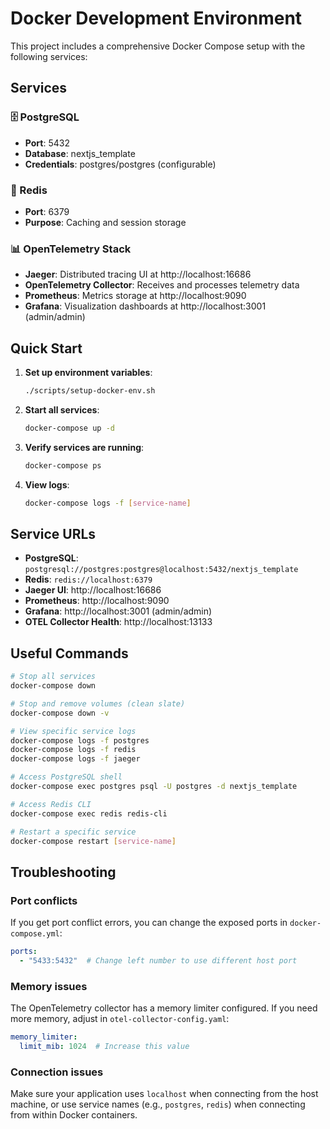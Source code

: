 # Docker Development Environment

This project includes a comprehensive Docker Compose setup with the following services:

## Services

### 🗄️ PostgreSQL
- **Port**: 5432
- **Database**: nextjs_template
- **Credentials**: postgres/postgres (configurable)

### 🚀 Redis
- **Port**: 6379
- **Purpose**: Caching and session storage

### 📊 OpenTelemetry Stack
- **Jaeger**: Distributed tracing UI at http://localhost:16686
- **OpenTelemetry Collector**: Receives and processes telemetry data
- **Prometheus**: Metrics storage at http://localhost:9090
- **Grafana**: Visualization dashboards at http://localhost:3001 (admin/admin)

## Quick Start

1. **Set up environment variables**:
   ```bash
   ./scripts/setup-docker-env.sh
   ```

2. **Start all services**:
   ```bash
   docker-compose up -d
   ```

3. **Verify services are running**:
   ```bash
   docker-compose ps
   ```

4. **View logs**:
   ```bash
   docker-compose logs -f [service-name]
   ```

## Service URLs

- **PostgreSQL**: `postgresql://postgres:postgres@localhost:5432/nextjs_template`
- **Redis**: `redis://localhost:6379`
- **Jaeger UI**: http://localhost:16686
- **Prometheus**: http://localhost:9090
- **Grafana**: http://localhost:3001 (admin/admin)
- **OTEL Collector Health**: http://localhost:13133

## Useful Commands

```bash
# Stop all services
docker-compose down

# Stop and remove volumes (clean slate)
docker-compose down -v

# View specific service logs
docker-compose logs -f postgres
docker-compose logs -f redis
docker-compose logs -f jaeger

# Access PostgreSQL shell
docker-compose exec postgres psql -U postgres -d nextjs_template

# Access Redis CLI
docker-compose exec redis redis-cli

# Restart a specific service
docker-compose restart [service-name]
```

## Troubleshooting

### Port conflicts
If you get port conflict errors, you can change the exposed ports in `docker-compose.yml`:
```yaml
ports:
  - "5433:5432"  # Change left number to use different host port
```

### Memory issues
The OpenTelemetry collector has a memory limiter configured. If you need more memory, adjust in `otel-collector-config.yaml`:
```yaml
memory_limiter:
  limit_mib: 1024  # Increase this value
```

### Connection issues
Make sure your application uses `localhost` when connecting from the host machine, or use service names (e.g., `postgres`, `redis`) when connecting from within Docker containers.